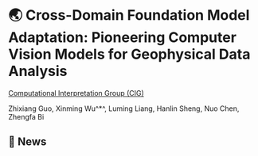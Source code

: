 # 🌏 Cross-Domain Foundation Model Adaptation: Pioneering Computer Vision Models for Geophysical Data Analysis


[Computational Interpretation Group (CIG)](https://cig.ustc.edu.cn/main.htm) 

Zhixiang Guo, Xinming Wu^*^, Luming Liang, Hanlin Sheng, Nuo Chen, Zhengfa Bi

## :mega: News
